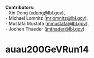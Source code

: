 **Contributors:**  
                - Xin Dong        (xdong@lbl.gov),  
                - Michael Lomnitz (mrlomnitz@lbl.gov),  
                - Mustafa Mustafa (mmustafa@lbl.gov),  
                - Jochen Thaeder  (jmthader@lbl.gov)  

# auau200GeVRun14
